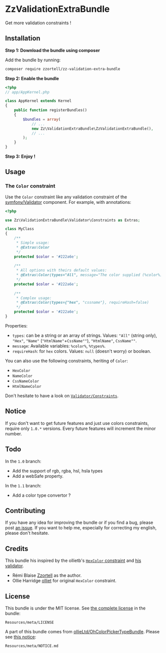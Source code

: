 ZzValidationExtraBundle
=======================

Get more validation constraints !

Installation
------------

**Step 1: Download the bundle using composer**

Add the bundle by running:

``` bash
composer require zzortell/zz-validation-extra-bundle
```

**Step 2: Enable the bundle**

``` php
<?php
// app/AppKernel.php

class AppKernel extends Kernel
{
	public function registerBundles()
	{
		$bundles = array(
			// ...
            new Zz\ValidationExtraBundle\ZzValidationExtraBundle(),
			// ...
		);
	}
}
```

**Step 3: Enjoy !**

Usage
-----

### The `Color` constraint

Use the `Color` constraint like any validation constraint of the [symfony/Validator](https://github.com/symfony/Validator) component.
For example, with annotations:
``` php
<?php

use Zz\ValidationExtraBundle\Validator\Constraints as Extras;

class MyClass
{
	/**
	 * Simple usage:
	 * @Extras\Color
	 */
	protected $color = '#222a6e';
	
	/**
	 * All options with theirs default values:
	 * @Extras\Color(types="All", message="The color supplied (%color%) is invalid (for types: %types%).", requireHash=true)
	 */
	protected $color = '#222a6e';
	
	/**
	 * Complex usage:
	 * @Extras\Color(types={"hex", "cssname"}, requireHash=false)
	 */
	protected $color = '#222a6e';
}
```

Properties:
- `types`: can be a string or an array of strings. Values: `"All"` (string only), `"Hex"`, `"Name"` (`"HtmlName"`+`CssName""`), `"HtmlName"`, `CssName""`.
- `message`: Available variables: `%color%`, `%types%`.
- `requireHash`: for `hex` colors. Values: `null` (doesn't worry) or boolean. 

You can also use the following constraints, heriting of `Color`:
- `HexColor`
- `NameColor`
- `CssNameColor`
- `HtmlNameColor`

Don't hesitate to have a look on [`Validator/Constraints`](https://github.com/Zzortell/ZzValidationExtraBundle/tree/master/Validator/Constraints).

Notice
------

If you don't want to get future features and just use colors constraints, require only `1.0.*` versions.
Every future features will increment the minor number.

Todo
----

In the `1.0` branch:
- Add the support of rgb, rgba, hsl, hsla types
- Add a webSafe property.

In the `1.1` branch:
- Add a color type convertor ?

Contributing
------------

If you have any idea for improving the bundle or if you find a bug, please post [an issue](https://github.com/Zzortell/ZzValidationExtraBundle/issues/new).
If you want to help me, especially for correcting my english, please don't hesitate.

Credits
-------

This bundle his inspired by the ollietb's [`HexColor` constraint](https://github.com/ollieLtd/OhColorPickerTypeBundle/blob/master/Validator/Constraints/HexColor.php) and [his validator](https://github.com/ollieLtd/OhColorPickerTypeBundle/blob/master/Validator/Constraints/HexColorValidator.php).
* Rémi Blaise [Zzortell](https://github.com/Zzortell) as the author.
* Ollie Harridge [olliet](https://github.com/ollietb) for original `HexColor` constraint.

License
-------

This bundle is under the MIT license. See [the complete license](https://github.com/Zzortell/ZzValidationExtraBundle/tree/master/Resources/meta/LICENSE) in the bundle:

    Resources/meta/LICENSE

A part of this bundle comes from [ollieLtd/OhColorPickerTypeBundle](https://github.com/ollieLtd/OhColorPickerTypeBundle). Please see [this notice](https://github.com/Zzortell/ZzValidationExtraBundle/tree/master/Resources/meta/NOTICE.md):

    Resources/meta/NOTICE.md
